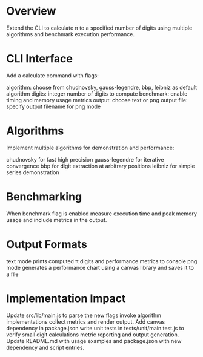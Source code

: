 # Overview
Extend the CLI to calculate π to a specified number of digits using multiple algorithms and benchmark execution performance.

# CLI Interface
Add a calculate command with flags:

 algorithm: choose from chudnovsky, gauss-legendre, bbp, leibniz as default algorithm
 digits: integer number of digits to compute
 benchmark: enable timing and memory usage metrics
 output: choose text or png output
 file: specify output filename for png mode

# Algorithms
Implement multiple algorithms for demonstration and performance:

 chudnovsky for fast high precision
gauss-legendre for iterative convergence
bbp for digit extraction at arbitrary positions
leibniz for simple series demonstration

# Benchmarking
When benchmark flag is enabled measure execution time and peak memory usage and include metrics in the output.

# Output Formats
text mode prints computed π digits and performance metrics to console
png mode generates a performance chart using a canvas library and saves it to a file

# Implementation Impact
Update src/lib/main.js to parse the new flags invoke algorithm implementations collect metrics and render output. Add canvas dependency in package.json write unit tests in tests/unit/main.test.js to verify small digit calculations metric reporting and output generation. Update README.md with usage examples and package.json with new dependency and script entries.